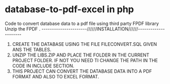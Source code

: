 # database-to-pdf-excel in php
Code to convert database data to a pdf file using third party FPDF library 
Unzip the FPDF .
----------------------//////INSTALLATION//////---------------------

1. CREATE THE DATABASE USING THE FILE FILECONVERT.SQL GIVEN ANS THE TABLES.
2. UNZIP THE LIBS.ZIP AND PLACE THE FOLDER IN THE CURRENT PROJECT FOLDER. IF NOT YOU NEED TI CHANGE THE PATH IN THE CODE IN INCLUDE SECTION.
3. THIS PROJECT CAN CONVERT THE DATABASE DATA INTO A PDF FORMAT AND ALSO TO EXCEL FORMAT.
